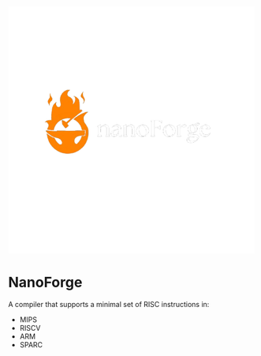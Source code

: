 <picture>
  <source srcset= "resources/dark logo.png" media="(prefers-color-scheme: dark)">
  <source srcset= "resources/light logo.png" media="(prefers-color-scheme: light)">
  <img src="resources/logo.png" alt="image">
</picture>

# NanoForge
A compiler that supports a minimal set of RISC instructions in:
- MIPS
- RISCV
- ARM
- SPARC


